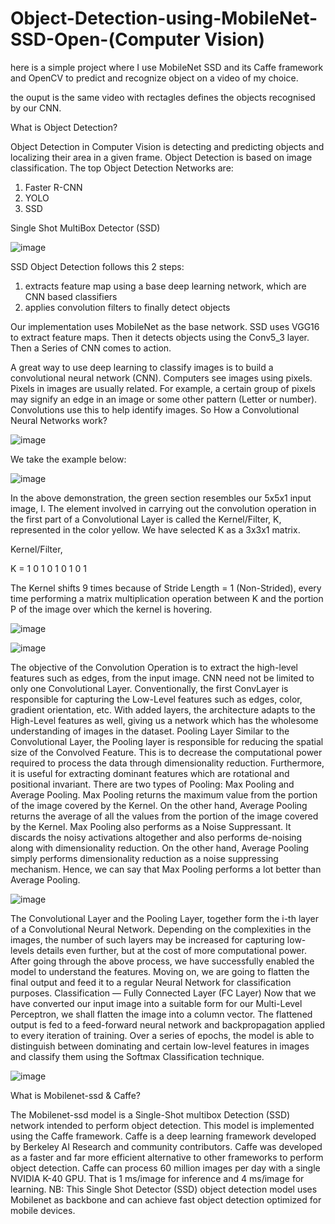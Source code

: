 # Object-Detection-using-MobileNet-SSD-Open-(Computer Vision)

here is a simple project where I use MobileNet SSD and its Caffe framework and OpenCV to predict and recognize object on a video of my choice.

the ouput is the same video with rectagles defines the objects recognised by our CNN.

What is Object Detection?

Object Detection in Computer Vision is detecting and predicting objects and localizing their area in a given frame. 
Object Detection is based on image classification. The top Object Detection Networks are:
1.	Faster R-CNN
2.	YOLO
3.	SSD

Single Shot MultiBox Detector (SSD)

![image](https://user-images.githubusercontent.com/84669222/141661812-bfee8885-ec59-4c3f-aa67-44fcc0b52840.png)


SSD Object Detection follows this 2 steps:

1.	extracts feature map using a base deep learning network, which are CNN based classifiers
2.	applies convolution filters to finally detect objects

Our implementation uses MobileNet as the base network.
SSD uses VGG16 to extract feature maps. Then it detects objects using the Conv5_3 layer.
Then a Series of CNN comes to action.

A great way to use deep learning to classify images is to build a convolutional neural network (CNN). 
Computers see images using pixels. Pixels in images are usually related. For example, a certain group of pixels may signify an edge in an image or some other pattern (Letter or number). Convolutions use this to help identify images.
So How a Convolutional Neural Networks work?

![image](https://user-images.githubusercontent.com/84669222/141661821-03d69cff-0039-44c0-946b-663c3f238835.png)

We take the example below: 

![image](https://user-images.githubusercontent.com/84669222/141661827-10b473c4-d5f5-4c09-9c38-0c6b60458da6.png)


In the above demonstration, the green section resembles our 5x5x1 input image, I. The element involved in carrying out the convolution operation in the first part of a Convolutional Layer is called the Kernel/Filter, K, represented in the color yellow. We have selected K as a 3x3x1 matrix.

Kernel/Filter,

K = 1  0  1
    0  1  0
    1  0  1

The Kernel shifts 9 times because of Stride Length = 1 (Non-Strided), every time performing a matrix multiplication operation between K and the portion P of the image over which the kernel is hovering. 

![image](https://user-images.githubusercontent.com/84669222/141661835-1107b24b-ce12-4dcd-a3fe-02029714c141.png)

![image](https://user-images.githubusercontent.com/84669222/141661839-bedd41c9-5816-45e6-9858-04da6bb49654.png)
 
The objective of the Convolution Operation is to extract the high-level features such as edges, from the input image. CNN need not be limited to only one Convolutional Layer. Conventionally, the first ConvLayer is responsible for capturing the Low-Level features such as edges, color, gradient orientation, etc. With added layers, the architecture adapts to the High-Level features as well, giving us a network which has the wholesome understanding of images in the dataset.
Pooling Layer
Similar to the Convolutional Layer, the Pooling layer is responsible for reducing the spatial size of the Convolved Feature. This is to decrease the computational power required to process the data through dimensionality reduction. Furthermore, it is useful for extracting dominant features which are rotational and positional invariant.
There are two types of Pooling: Max Pooling and Average Pooling. Max Pooling returns the maximum value from the portion of the image covered by the Kernel. On the other hand, Average Pooling returns the average of all the values from the portion of the image covered by the Kernel.
Max Pooling also performs as a Noise Suppressant. It discards the noisy activations altogether and also performs de-noising along with dimensionality reduction. On the other hand, Average Pooling simply performs dimensionality reduction as a noise suppressing mechanism. Hence, we can say that Max Pooling performs a lot better than Average Pooling.

![image](https://user-images.githubusercontent.com/84669222/141661846-ddf5af5f-fe04-4bc3-90e0-d53f286a28cf.png)

The Convolutional Layer and the Pooling Layer, together form the i-th layer of a Convolutional Neural Network. Depending on the complexities in the images, the number of such layers may be increased for capturing low-levels details even further, but at the cost of more computational power.
After going through the above process, we have successfully enabled the model to understand the features. Moving on, we are going to flatten the final output and feed it to a regular Neural Network for classification purposes.
Classification — Fully Connected Layer (FC Layer)
Now that we have converted our input image into a suitable form for our Multi-Level Perceptron, we shall flatten the image into a column vector. The flattened output is fed to a feed-forward neural network and backpropagation applied to every iteration of training. Over a series of epochs, the model is able to distinguish between dominating and certain low-level features in images and classify them using the Softmax Classification technique.

![image](https://user-images.githubusercontent.com/84669222/141661853-f8ee5f35-40a6-45b4-b371-9bd23a138060.png)

What is Mobilenet-ssd & Caffe?

The Mobilenet-ssd model is a Single-Shot multibox Detection (SSD) network intended to perform object detection. This model is implemented using the Caffe framework.
Caffe is a deep learning framework developed by Berkeley AI Research and community contributors. Caffe was developed as a faster and far more efficient alternative to other frameworks to perform object detection. Caffe can process 60 million images per day with a single NVIDIA K-40 GPU. That is 1 ms/image for inference and 4 ms/image for learning.
NB: This Single Shot Detector (SSD) object detection model uses Mobilenet as backbone and can achieve fast object detection optimized for mobile devices.
